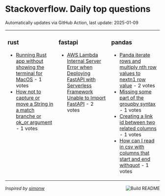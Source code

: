 # Stackoverflow. Daily top questions 

Automatically updates via GitHub Action, last update: <!-- date starts -->2025-01-09<!-- date ends -->


<table><tr><td valign="top" width="33%">

### rust
<!-- rust starts -->
* [Running Rust app without showing the terminal  for MacOS](https://stackoverflow.com/questions/79340670/running-rust-app-without-showing-the-terminal-for-macos) - 1 votes
* [How not to capture or move a String in a match branche or ok_or argument](https://stackoverflow.com/questions/79341727/how-not-to-capture-or-move-a-string-in-a-match-branche-or-ok-or-argument) - 1 votes
<!-- rust ends -->
</td><td valign="top" width="34%">


### fastapi
<!-- fastapi starts -->
* [AWS Lambda Internal Server Error when Deploying FastAPI with Serverless Framework  Unable to Import FastAPI](https://stackoverflow.com/questions/79338024/aws-lambda-internal-server-error-when-deploying-fastapi-with-serverless-framewor) - 2 votes
<!-- fastapi ends -->
</td><td valign="top" width="34%">


### pandas
<!-- pandas starts -->
* [Panda iterate rows and multiply nth row values to nextn1 row value](https://stackoverflow.com/questions/79338219/panda-iterate-rows-and-multiply-nth-row-values-to-nextn1-row-value) - 2 votes
* [Missing some part of the groupby syntax](https://stackoverflow.com/questions/79343929/missing-some-part-of-the-groupby-syntax) - 1 votes
* [Creating a link id between two related columns](https://stackoverflow.com/questions/79343315/creating-a-link-id-between-two-related-columns) - 1 votes
* [How can I read in csv with columns that start and end withquot](https://stackoverflow.com/questions/79343679/how-can-i-read-in-csv-with-columns-that-start-and-end-with) - 1 votes
<!-- pandas ends -->
</td></tr></table>

<a href="https://github.com/hp0404/hp0404/actions"><img src="https://github.com/hp0404/hp0404/workflows/Build%20README/badge.svg" align="right" alt="Build README"></a> <p>*Inspired by  [simonw](https://github.com/simonw/simonw)*</p>
